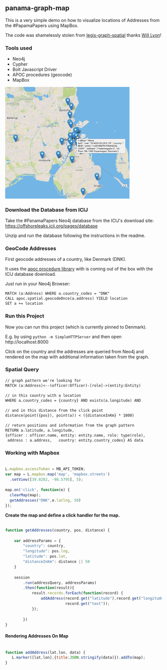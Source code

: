 ## panama-graph-map

This is a very simple demo on how to visualize locations of Addresses from the #PapamaPapers using MapBox.

The code was shamelessly stolen from [legis-graph-spatial](https://github.com/legis-graph/legis-graph-spatial) thanks [Will Lyon](http://twitter.com/lyonwj)!

### Tools used

* Neo4j
* Cypher
* Bolt Javascript Driver
* APOC procedures (geocode)
* MapBox

<img src="panama_map.jpg" width="400"/>

### Download the Database from ICIJ

Take the #PanamaPapers Neo4j database from the ICIJ's download site: https://offshoreleaks.icij.org/pages/database

Unzip and run the database following the instructions in the readme.

### GeoCode Addresses

First geocode addresses of a country, like Denmark (DNK).

It uses the [apoc procedure library](https://github.com/neo4j-contrib/neo4j-apoc-procedures) with is coming out of the box with the ICIJ database download.

Just run in your Neo4j Browser:

```
MATCH (a:Address) WHERE a.country_codes = "DNK" 
CALL apoc.spatial.geocodeOnce(a.address) YIELD location
SET a += location
```

### Run this Project

Now you can run this project (which is currently pinned to Denmark).

E.g. by using `python -m SimpleHTTPServer` and then open http://localhost:8000

Click on the country and the addresses are queried from Neo4j and rendered on the map with additional information taken from the graph.

### Spatial Query

```
// graph pattern we're looking for
MATCH (a:Address)<--(officer:Officer)-[role]->(entity:Entity)

// in this country with a location
WHERE a.country_codes = {country} AND exists(a.longitude) AND 

// and in this distance from the click point
distance(point({pos}), point(a)) < ({distanceInKm} * 1000)

// return positions and information from the graph pattern
RETURN a.latitude, a.longitude, 
{officer : officer.name, entity: entity.name, role: type(role),  
 address : a.address,   country: entity.country_codes} AS data
```

### Working with Mapbox

~~~ javascript

L.mapbox.accessToken = MB_API_TOKEN;
var map = L.mapbox.map('map', 'mapbox.streets')
  .setView([39.8282, -98.5795], 5);

map.on('click', function(e) {
  clearMap(map);
  getAddresses("DNK",e.latlng, 50)
});

~~~

**Create the map and define a click handler for the map.**

~~~ javascript

function getAddresses(country, pos, distance) {
    
    var addressParams = {
        "country": country,
        "longitude": pos.lng, 
        "latitude": pos.lat,
        "distanceInKm": distance || 50
    }

    session
        .run(addressQuery, addressParams)
        .then(function(result){
            result.records.forEach(function(record) {
                addAddress(record.get("latitude"),record.get("longitude"),
                           record.get("text"));
            });

        })
}


~~~


#### Rendering Addresses On Map 

~~~ javascript

function addAddress(lat,lon, data) {
   L.marker([lat,lon],{title:JSON.stringify(data)}).addTo(map);
}

~~~

